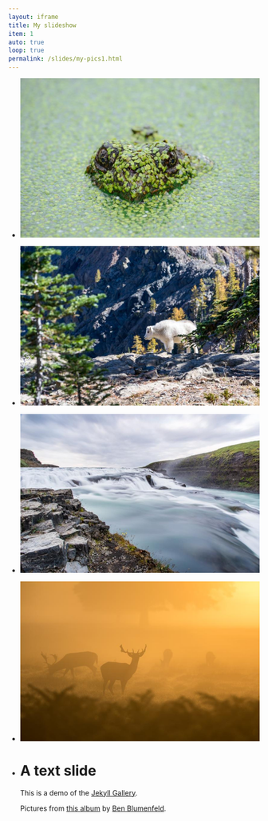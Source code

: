 ```yaml
---
layout: iframe
title: My slideshow
item: 1
auto: true
loop: true
permalink: /slides/my-pics1.html
---
```


* ![A nice pic of mine](my-pics1/pic1.jpg "my fig")
* ![Another nice pic of mine](my-pics1/pic2.jpg)
* ![Another nice pic of mine](my-pics1/pic3.jpg)
* ![Another nice pic of mine](my-pics1/pic4.jpg)
* # A text slide
  This is a demo of the [Jekyll Gallery](http://lexoyo.me/jekyll-slideshow/).
  
  Pictures from [this album](https://unsplash.com/collections/curated/93) by [Ben Blumenfeld](http://designerfund.com).


